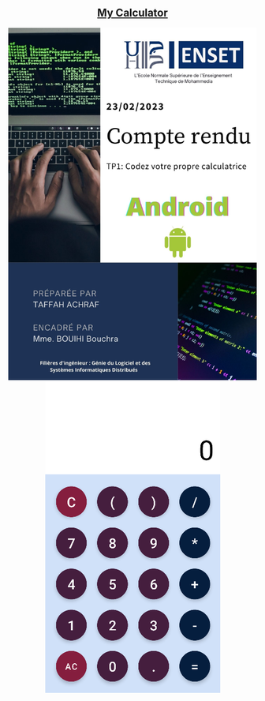 <h2 align="center">
  <a href="https://taffah-achraf.netlify.app" target="_blank">My Calculator</a>
</h2>
<div align="center">
  <img alt="Demo" src="Cover.jpg" />
</div>

<div align="center">
  <img alt="Demo" src="Calculator.png" />
</div>
